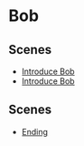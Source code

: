 # Bob

## Scenes

*   [Introduce Bob](../scenes/introduce-bob.md)
*   [Introduce Bob](../scenes/introduce-bob.md)

## Scenes

*   [Ending](../scenes/ending.md)
